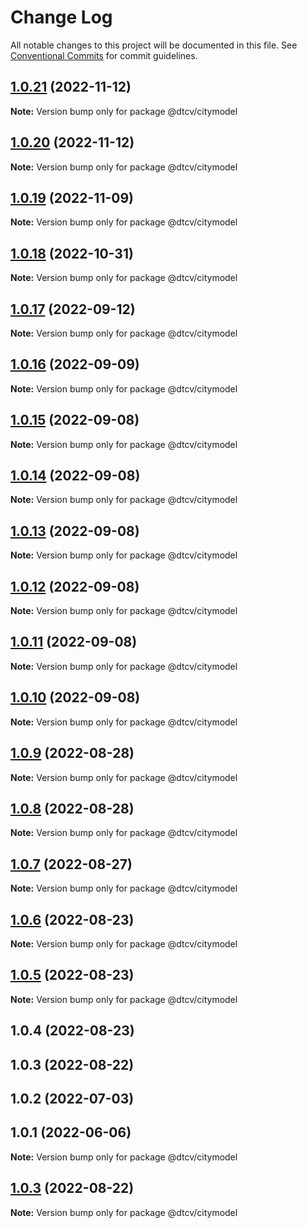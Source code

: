 # Change Log

All notable changes to this project will be documented in this file.
See [Conventional Commits](https://conventionalcommits.org) for commit guidelines.

## [1.0.21](https://github.com/paramountric/digitaltwincityviewer/compare/@dtcv/citymodel@1.0.20...@dtcv/citymodel@1.0.21) (2022-11-12)

**Note:** Version bump only for package @dtcv/citymodel





## [1.0.20](https://github.com/paramountric/digitaltwincityviewer/compare/@dtcv/citymodel@1.0.19...@dtcv/citymodel@1.0.20) (2022-11-12)

**Note:** Version bump only for package @dtcv/citymodel





## [1.0.19](https://github.com/paramountric/digitaltwincityviewer/compare/@dtcv/citymodel@1.0.18...@dtcv/citymodel@1.0.19) (2022-11-09)

**Note:** Version bump only for package @dtcv/citymodel





## [1.0.18](https://github.com/paramountric/digitaltwincityviewer/compare/@dtcv/citymodel@1.0.17...@dtcv/citymodel@1.0.18) (2022-10-31)

**Note:** Version bump only for package @dtcv/citymodel





## [1.0.17](https://github.com/paramountric/digitaltwincityviewer/compare/@dtcv/citymodel@1.0.16...@dtcv/citymodel@1.0.17) (2022-09-12)

**Note:** Version bump only for package @dtcv/citymodel





## [1.0.16](https://github.com/paramountric/digitaltwincityviewer/compare/@dtcv/citymodel@1.0.15...@dtcv/citymodel@1.0.16) (2022-09-09)

**Note:** Version bump only for package @dtcv/citymodel





## [1.0.15](https://github.com/paramountric/digitaltwincityviewer/compare/@dtcv/citymodel@1.0.14...@dtcv/citymodel@1.0.15) (2022-09-08)

**Note:** Version bump only for package @dtcv/citymodel





## [1.0.14](https://github.com/paramountric/digitaltwincityviewer/compare/@dtcv/citymodel@1.0.13...@dtcv/citymodel@1.0.14) (2022-09-08)

**Note:** Version bump only for package @dtcv/citymodel





## [1.0.13](https://github.com/paramountric/digitaltwincityviewer/compare/@dtcv/citymodel@1.0.12...@dtcv/citymodel@1.0.13) (2022-09-08)

**Note:** Version bump only for package @dtcv/citymodel





## [1.0.12](https://github.com/paramountric/digitaltwincityviewer/compare/@dtcv/citymodel@1.0.11...@dtcv/citymodel@1.0.12) (2022-09-08)

**Note:** Version bump only for package @dtcv/citymodel





## [1.0.11](https://github.com/paramountric/digitaltwincityviewer/compare/@dtcv/citymodel@1.0.10...@dtcv/citymodel@1.0.11) (2022-09-08)

**Note:** Version bump only for package @dtcv/citymodel





## [1.0.10](https://github.com/paramountric/digitaltwincityviewer/compare/@dtcv/citymodel@1.0.9...@dtcv/citymodel@1.0.10) (2022-09-08)

**Note:** Version bump only for package @dtcv/citymodel





## [1.0.9](https://github.com/paramountric/digitaltwincityviewer/compare/@dtcv/citymodel@1.0.8...@dtcv/citymodel@1.0.9) (2022-08-28)

**Note:** Version bump only for package @dtcv/citymodel





## [1.0.8](https://github.com/paramountric/digitaltwincityviewer/compare/@dtcv/citymodel@1.0.7...@dtcv/citymodel@1.0.8) (2022-08-28)

**Note:** Version bump only for package @dtcv/citymodel





## [1.0.7](https://github.com/paramountric/digitaltwincityviewer/compare/@dtcv/citymodel@1.0.6...@dtcv/citymodel@1.0.7) (2022-08-27)

**Note:** Version bump only for package @dtcv/citymodel





## [1.0.6](https://github.com/paramountric/digitaltwincityviewer/compare/@dtcv/citymodel@1.0.5...@dtcv/citymodel@1.0.6) (2022-08-23)

**Note:** Version bump only for package @dtcv/citymodel





## [1.0.5](https://github.com/paramountric/digitaltwincityviewer/compare/@dtcv/citymodel@1.0.4...@dtcv/citymodel@1.0.5) (2022-08-23)

**Note:** Version bump only for package @dtcv/citymodel





## 1.0.4 (2022-08-23)



## 1.0.3 (2022-08-22)



## 1.0.2 (2022-07-03)



## 1.0.1 (2022-06-06)

**Note:** Version bump only for package @dtcv/citymodel





## [1.0.3](https://github.com/paramountric/digitaltwincityviewer/compare/v1.0.2...v1.0.3) (2022-08-22)

**Note:** Version bump only for package @dtcv/citymodel
